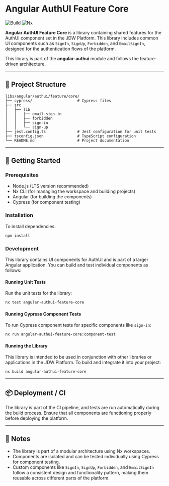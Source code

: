 # Angular AuthUI Feature Core

![Build](https://img.shields.io/github/actions/workflow/status/jdwillmsen/jdw/ci.yml?branch=main)
![Nx](https://img.shields.io/badge/Nx-managed-blue)

**Angular AuthUI Feature Core** is a library containing shared features for the AuthUI component set in the JDW Platform. This library includes common UI components such as `SignIn`, `SignUp`, `Forbidden`, and `EmailSignIn`, designed for the authentication flows of the platform.

This library is part of the **angular-authui** module and follows the feature-driven architecture.

---

## 📁 Project Structure

```
libs/angular/authui/feature/core/
├── cypress/                    # Cypress files
├── src
│   ├── lib
│   │   ├── email-sign-in
│   │   ├── forbidden
│   │   ├── sign-in
│   │   └── sign-up
├── jest.config.ts              # Jest configuration for unit tests
├── tsconfig.json               # TypeScript configuration
└── README.md                   # Project documentation
```

---

## 🚀 Getting Started

### Prerequisites

- Node.js (LTS version recommended)
- Nx CLI (for managing the workspace and building projects)
- Angular (for building the components)
- Cypress (for component testing)

### Installation

To install dependencies:

```bash
npm install
```

### Development

This library contains UI components for AuthUI and is part of a larger Angular application. You can build and test individual components as follows:

#### Running Unit Tests

Run the unit tests for the library:

```bash
nx test angular-authui-feature-core
```

#### Running Cypress Component Tests

To run Cypress component tests for specific components like `sign-in`:

```bash
nx run angular-authui-feature-core:component-test
```

#### Running the Library

This library is intended to be used in conjunction with other libraries or applications in the JDW Platform. To build and integrate it into your project:

```bash
nx build angular-authui-feature-core
```

---

## 📦 Deployment / CI

The library is part of the CI pipeline, and tests are run automatically during the build process. Ensure that all components are functioning properly before deploying the platform.

---

## 📌 Notes

- The library is part of a modular architecture using Nx workspaces.
- Components are isolated and can be tested individually using Cypress for component testing.
- Custom components like `SignIn`, `SignUp`, `Forbidden`, and `EmailSignIn` follow a consistent design and functionality pattern, making them reusable across different parts of the platform.
